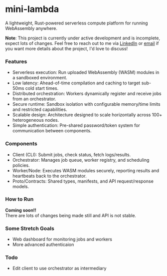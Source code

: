 # mini-lambda
A lightweight, Rust-powered serverless compute platform for running WebAssembly anywhere.

**Note**: This project is currently under active development and is incomplete, expect lots of changes. Feel free to reach out to me via [LinkedIn](https://www.linkedin.com/in/elliottfaa/) or [email](mailto:elliotthfaa@gmail.com) if you want more details about the project, I'd love to discuss!

### Features

- Serverless execution: Run uploaded WebAssembly (WASM) modules in a sandboxed environment.
- Low latency: Ahead-of-time compilation and caching to target sub-50ms cold start times.
- Distributed orchestration: Workers dynamically register and receive jobs from an orchestrator.
- Secure runtime: Sandbox isolation with configurable memory/time limits and restricted capabilities.
- Scalable design: Architecture designed to scale horizontally across 100+ heterogeneous nodes.
- Simple authentication: Pre-shared password/token system for communication between components.

### Components

- Client (CLI): Submit jobs, check status, fetch logs/results.
- Orchestrator: Manages job queue, worker registry, and scheduling policies.
- Worker/Node: Executes WASM modules securely, reporting results and heartbeats back to the orchestrator.
- Proto/Contracts: Shared types, manifests, and API request/response models.

### How to Run

**Coming soon!!**  
There are lots of changes being made still and API is not stable.

### Some Stretch Goals
- Web dashboard for monitoring jobs and workers
- More advanced authenticaion


### Todo
- Edit client to use orchestrator as intermediary